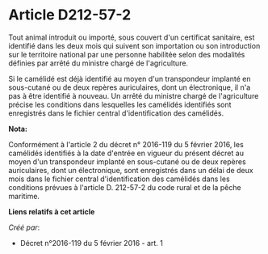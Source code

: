 # Article D212-57-2

Tout animal introduit ou importé, sous couvert d'un certificat sanitaire, est identifié dans les deux mois qui suivent son
importation ou son introduction sur le territoire national par une personne habilitée selon des modalités définies par arrêté
du ministre chargé de l'agriculture. 

Si le camélidé est déjà identifié au moyen d'un transpondeur implanté en sous-cutané ou de deux repères auriculaires, dont un
électronique, il n'a pas à être identifié à nouveau. Un arrêté du ministre chargé de l'agriculture précise les conditions
dans lesquelles les camélidés identifiés sont enregistrés dans le fichier central d'identification des camélidés.

**Nota:**

Conformément à l'article 2 du décret n° 2016-119 du 5 février 2016, les camélidés identifiés à la date d'entrée en vigueur du
présent décret au moyen d'un transpondeur implanté en sous-cutané ou de deux repères auriculaires, dont un électronique, sont
enregistrés dans un délai de deux mois dans le fichier central d'identification des camélidés dans les conditions prévues à
l'article D. 212-57-2 du code rural et de la pêche maritime.

**Liens relatifs à cet article**

_Créé par_:

  - Décret n°2016-119 du 5 février 2016 - art. 1
